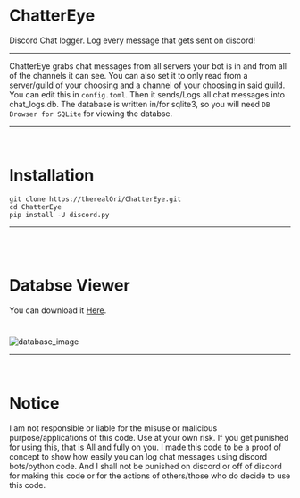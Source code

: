 # ChatterEye
Discord Chat logger. Log every message that gets sent on discord!
__ __

ChatterEye grabs chat messages from all servers your bot is in and from all of the channels it can see. You can also set it to only read from a server/guild of your choosing and a channel of your choosing in said guild. You can edit this in `config.toml`. Then it sends/Logs all chat messages into chat_logs.db.
The database is written in/for sqlite3, so you will need `DB Browser for SQLite` for viewing the databse.
__ __

<br> 

# Installation
```
git clone https://therealOri/ChatterEye.git
cd ChatterEye
pip install -U discord.py
```
__ __

<br>
<br>

# Databse Viewer 
You can download it [Here](https://sqlitebrowser.org/).
#
![database_image](https://github.com/therealOri/Chatter/assets/45724082/3e1c8a9e-b551-4300-90a7-e3ac5607efff.png)
__ __

<br>

# Notice
I am not responsible or liable for the misuse or malicious purpose/applications of this code. Use at your own risk. If you get punished for using this, that is All and fully on you. I made this code to be a proof of concept to show how easily you can log chat messages using discord bots/python code. And I shall not be punished on discord or off of discord for making this code or for the actions of others/those who do decide to use this code.
